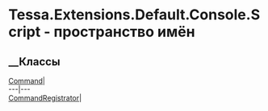 # Tessa.Extensions.Default.Console.Script - пространство имён
## __Классы
[Command](T_Tessa_Extensions_Default_Console_Script_Command.htm)|  
---|---  
[CommandRegistrator](T_Tessa_Extensions_Default_Console_Script_CommandRegistrator.htm)|
